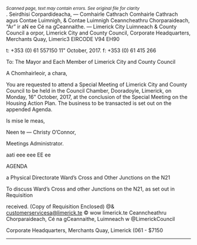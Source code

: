 *<small>Scanned page, text may contain errors. See original file for clarity</small>*  
. Seirdhisi Corpardideacha,
_—_ Comhairle Cathrach Comhairle Cathrach agus Contae Luimnigh,
& Contae Luimnigh Ceanncheathru Chorparaideach,
“Ar” ir aN ee Cé na gCeannaithe.
— Limerick City Luimneach
& County Council a
orpor,
Limerick City and County Council,
Corporate Headquarters,
Merchants Quay,
Limeric3
EIRCODE V94 EH90

t: +353 (0) 61 557150
11" October, 2017. f: +353 (0) 61 415 266

To: The Mayor and Each Member of Limerick City and County Council

A Chomhairleoir, a chara,

You are requested to attend a Special Meeting of Limerick City and County Council to be
held in the Council Chamber, Dooradoyle, Limerick, on Monday, 16" October, 2017, at the
conclusion of the Special Meeting on the Housing Action Plan. The business to be
transacted is set out on the appended Agenda.

Is mise le meas,

Neen te —
Christy O’Connor,

Meetings Administrator.

aati eee eee EE ee

AGENDA

a Physical Directorate
Ward’s Cross and Other Junctions on the N21

To discuss Ward’s Cross and other Junctions on the N21, as set out in Requisition

received.
(Copy of Requisition Enclosed)
@& customerservicesa@limerick.te
© wow limerick.te
Ceanncheathru Chorparaideach, Cé na gCeannaithe, Luimneach w @LimerickCouncil

Corporate Headquarters, Merchants Quay, Limerick (061 - $7150

---
